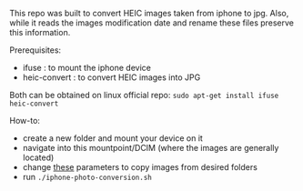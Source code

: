 This repo was built to convert HEIC images taken from iphone to jpg.
Also, while it reads the images modification date and rename these files
preserve this information.

Prerequisites:
- ifuse : to mount the iphone device
- heic-convert : to convert HEIC images into JPG

Both can be obtained on linux official repo:
`sudo apt-get install ifuse heic-convert`

How-to:
- create a new folder and mount your device on it
- navigate into this mountpoint/DCIM (where the images are generally located)
- change [these](https://github.com/luanps/organize_images/blob/c23cc2f646ce42da5e59343f4850756be37e504d/iphone-photo-conversion.sh#L1) parameters to copy images from desired folders
- run `./iphone-photo-conversion.sh`


